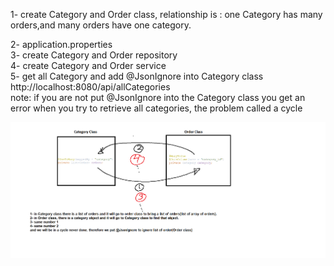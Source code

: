 1- create Category and Order class,
   relationship is : one Category has many orders,and many orders have one category.

2- application.properties</br>
3- create Category and Order repository</br>
4- create Category and Order service</br>
5- get all Category and add @JsonIgnore into Category class</br>
http://localhost:8080/api/allCategories </br>
note:
if you are not put @JsonIgnore into the Category class you get an error when you try to retrieve all categories, the problem called a cycle</br>

<img src="./img/JsonIgnore.png"/> </br>


